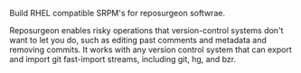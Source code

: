 Build RHEL compatible SRPM's for reposurgeon softwrae.

Reposurgeon enables risky operations that version-control systems don't want to
let you do, such as editing past comments and metadata and removing commits. It
works with any version control system that can export and import git
fast-import streams, including git, hg, and bzr.
